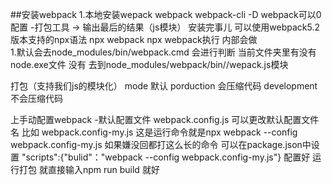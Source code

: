 ##安装webpack
1.本地安装wepack
    webpack webpack-cli -D
webpack可以0配置
    -打包工具 -> 输出最后的结果（js模块）
安装完事儿 可以使用webpack5.2版本支持的npx语法  npx webpack
    npx webpack执行  内部会做  
    1.默认会去node_modules/bin/webpack.cmd 会进行判断  当前文件夹里有没有node.exe文件  没有 去到node_modules/webpack/bin//wepack.js模块

打包（支持我们js的模块化）
mode  默认 porduction  会压缩代码  development  不会压缩代码

上手动配置webpack
-默认配置文件 webpack.config.js
可以更改默认配置文件名   比如  webpack.config-my.js 这是运行命令就是npx webpack --config webpack.config-my.js
    如果嫌没回都打这么长的命令  可以在package.json中设置 "scripts":{"bulid"："webpack --config webpack.config-my.js"}  配置好 运行打包  就直接输入npm run build 就好    